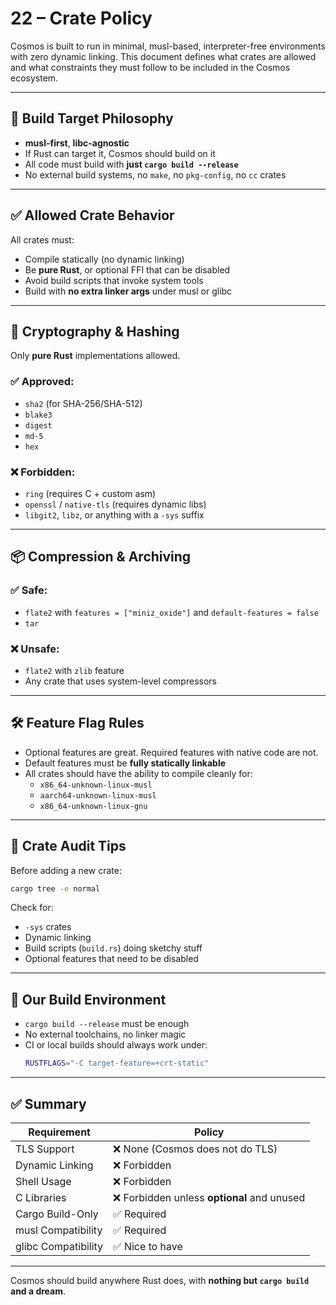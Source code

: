 # 22 – Crate Policy

Cosmos is built to run in minimal, musl-based, interpreter-free environments with zero dynamic linking. This document defines what crates are allowed and what constraints they must follow to be included in the Cosmos ecosystem.

---

## 🧱 Build Target Philosophy

- **musl-first**, **libc-agnostic**
- If Rust can target it, Cosmos should build on it
- All code must build with **just `cargo build --release`**
- No external build systems, no `make`, no `pkg-config`, no `cc` crates

---

## ✅ Allowed Crate Behavior

All crates must:

- Compile statically (no dynamic linking)
- Be **pure Rust**, or optional FFI that can be disabled
- Avoid build scripts that invoke system tools
- Build with **no extra linker args** under musl or glibc

---

## 🔐 Cryptography & Hashing

Only **pure Rust** implementations allowed.

### ✅ Approved:
- `sha2` (for SHA-256/SHA-512)
- `blake3`
- `digest`
- `md-5`
- `hex`

### ❌ Forbidden:
- `ring` (requires C + custom asm)
- `openssl` / `native-tls` (requires dynamic libs)
- `libgit2`, `libz`, or anything with a `-sys` suffix

---

## 📦 Compression & Archiving

### ✅ Safe:
- `flate2` with `features = ["miniz_oxide"]` and `default-features = false`
- `tar`

### ❌ Unsafe:
- `flate2` with `zlib` feature
- Any crate that uses system-level compressors

---

## 🛠 Feature Flag Rules

- Optional features are great. Required features with native code are not.
- Default features must be **fully statically linkable**
- All crates should have the ability to compile cleanly for:
  - `x86_64-unknown-linux-musl`
  - `aarch64-unknown-linux-musl`
  - `x86_64-unknown-linux-gnu`

---

## 🔬 Crate Audit Tips

Before adding a new crate:
```bash
cargo tree -e normal
```
Check for:

- `-sys` crates
- Dynamic linking
- Build scripts (`build.rs`) doing sketchy stuff
- Optional features that need to be disabled

---

## 🧼 Our Build Environment

- `cargo build --release` must be enough
- No external toolchains, no linker magic
- CI or local builds should always work under:
  ```bash
  RUSTFLAGS="-C target-feature=+crt-static"
  ```

---

## ✅ Summary

| Requirement           | Policy                              |
|------------------------|--------------------------------------|
| TLS Support            | ❌ None (Cosmos does not do TLS)     |
| Dynamic Linking        | ❌ Forbidden                         |
| Shell Usage            | ❌ Forbidden                         |
| C Libraries            | ❌ Forbidden unless **optional** and unused |
| Cargo Build-Only       | ✅ Required                          |
| musl Compatibility     | ✅ Required                          |
| glibc Compatibility    | ✅ Nice to have                      |

---

Cosmos should build anywhere Rust does, with **nothing but `cargo build` and a dream**.
